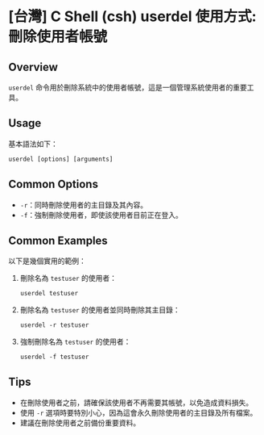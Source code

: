 # [台灣] C Shell (csh) userdel 使用方式: 刪除使用者帳號

## Overview
`userdel` 命令用於刪除系統中的使用者帳號，這是一個管理系統使用者的重要工具。

## Usage
基本語法如下：
```csh
userdel [options] [arguments]
```

## Common Options
- `-r`：同時刪除使用者的主目錄及其內容。
- `-f`：強制刪除使用者，即使該使用者目前正在登入。

## Common Examples
以下是幾個實用的範例：

1. 刪除名為 `testuser` 的使用者：
   ```csh
   userdel testuser
   ```

2. 刪除名為 `testuser` 的使用者並同時刪除其主目錄：
   ```csh
   userdel -r testuser
   ```

3. 強制刪除名為 `testuser` 的使用者：
   ```csh
   userdel -f testuser
   ```

## Tips
- 在刪除使用者之前，請確保該使用者不再需要其帳號，以免造成資料損失。
- 使用 `-r` 選項時要特別小心，因為這會永久刪除使用者的主目錄及所有檔案。
- 建議在刪除使用者之前備份重要資料。